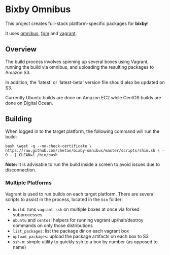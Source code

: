# Bixby Omnibus

This project creates full-stack platform-specific packages for **bixby**!

It uses [omnibus](https://github.com/chetan/omnibus-ruby), [fpm](https://github.com/jordansissel/fpm) and [vagrant](http://www.vagrantup.com/).


## Overview

The build process involves spinning up several boxes using Vagrant, running the build via omnibus, and uploading the resulting packages to Amazon S3.

In addition, the 'latest' or 'latest-beta' version file should also be updated on S3.

Currently Ubuntu builds are done on Amazon EC2 while CentOS builds are done on Digital Ocean.


## Building

When logged in to the target platform, the following command will run the build:

``bash
\wget -q --no-check-certificate \
  https://raw.github.com/chetan/bixby-omnibus/master/scripts/shim.sh \
  -O - | CLEAN=1 /bin/bash
``

**Note:** It is advisable to run the build inside a screen to avoid issues due to disconnection.

### Multiple Platforms

Vagrant is used to run builds on each target platform. There are several scripts to assist in the process, located in the ``bin`` folder:

* ``build``: runs ``vagrant ssh`` on multiple boxes at once via forked subprocesses
* ``ubuntu`` and ``centos``: helpers for running vagrant up/halt/destroy commands on only those distributions
* ``list_packages``: list the package dir on each vagrant box
* ``upload_packages``: upload the package artifacts on each box to S3
* ``ssh-n``: simple utility to quickly ssh to a box by number (as opposed to name)

